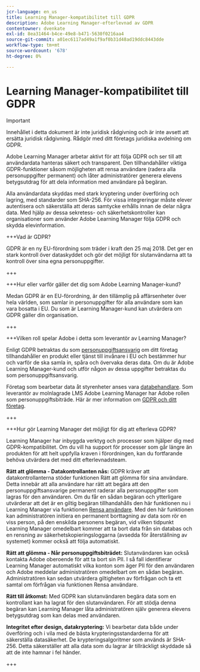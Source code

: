 ```yaml
---
jcr-language: en_us
title: Learning Manager-kompatibilitet till GDPR
description: Adobe Learning Manager-efterlevnad av GDPR
contentowner: dvenkate
exl-id: 8ea31464-b4ce-49e8-b471-5630f0216aa4
source-git-commit: a01ec6117ad49a1f9af0b31d48ad19ddc8443dde
workflow-type: tm+mt
source-wordcount: '678'
ht-degree: 0%

---
```


# Learning Manager-kompatibilitet till GDPR

>[!IMPORTANT]
>
>Innehållet i detta dokument är inte juridisk rådgivning och är inte avsett att ersätta juridisk rådgivning. Rådgör med ditt företags juridiska avdelning om GDPR.

Adobe Learning Manager arbetar aktivt för att följa GDPR och ser till att användardata hanteras säkert och transparent. Den tillhandahåller viktiga GDPR-funktioner såsom möjligheten att rensa användare (radera alla personuppgifter permanent) och låter administratörer generera elevens betygsutdrag för att dela information med användare på begäran.

Alla användardata skyddas med stark kryptering under överföring och lagring, med standarder som SHA-256. För vissa integreringar måste elever autentisera och säkerställa att deras samtycke erhålls innan de delar några data. Med hjälp av dessa sekretess- och säkerhetskontroller kan organisationer som använder Adobe Learning Manager följa GDPR och skydda elevinformation.

+++Vad är GDPR?

GDPR är en ny EU-förordning som träder i kraft den 25 maj 2018. Det ger en stark kontroll över dataskyddet och gör det möjligt för slutanvändarna att ta kontroll över sina egna personuppgifter.

+++

+++Hur eller varför gäller det dig som Adobe Learning Manager-kund?

Medan GDPR är en EU-förordning, är den tillämplig på affärsenheter över hela världen, som samlar in personuppgifter för alla användare som kan vara bosatta i EU.  Du som är Learning Manager-kund kan utvärdera om GDPR gäller din organisation.

+++

+++Vilken roll spelar Adobe i detta som leverantör av Learning Manager?

Enligt GDPR betraktas du som [personuppgiftsansvarig](https://gdpr-info.eu/art-24-gdpr/) om ditt företag tillhandahåller en produkt eller tjänst till invånare i EU och bestämmer hur och varför de ska samla in, spåra och övervaka deras data. Om du är Adobe Learning Manager-kund och utför någon av dessa uppgifter betraktas du som personuppgiftsansvarig.

Företag som bearbetar data åt styrenheter anses vara [databehandlare](https://gdpr-info.eu/art-28-gdpr/). Som leverantör av molnlagrade LMS Adobe Learning Manager har Adobe rollen som personuppgiftsbiträde. Här är mer information om [GDPR och ditt företag](https://www.adobe.com/privacy/general-data-protection-regulation.html).

+++

+++Hur gör Learning Manager det möjligt för dig att efterleva GDPR?

Learning Manager har inbyggda verktyg och processer som hjälper dig med GDPR-kompatibilitet. Om du vill ha support för processer som går längre än produkten för att helt uppfylla kraven i förordningen, kan du fortfarande behöva utvärdera det med ditt efterlevnadsteam.

**Rätt att glömma - Datakontrollanten nås:** GDPR kräver att datakontrollanterna stöder funktionen Rätt att glömma för sina användare. Detta innebär att alla användare har rätt att begära att den personuppgiftsansvarige permanent raderar alla personuppgifter som lagras för den användaren. Om du får en sådan begäran och ytterligare utvärderar att det är en giltig begäran tillhandahålls den här funktionen nu i Learning Manager via funktionen [Rensa användare](../administrators/feature-summary/purge-users.md). Med den här funktionen kan administratören initiera en permanent borttagning av data som rör en viss person, på den enskilda personens begäran, vid vilken tidpunkt Learning Manager omedelbart kommer att ta bort data från sin databas och en rensning av säkerhetskopieringsloggarna (avsedda för återställning av systemet) kommer också att följa automatiskt.

**Rätt att glömma - Når personuppgiftsbiträdet:** Slutanvändaren kan också kontakta Adobe oberoende för att ta bort sin PII. I så fall identifierar Learning Manager automatiskt vilka konton som äger PII för den användaren och Adobe meddelar administratören omedelbart om en sådan begäran. Administratören kan sedan utvärdera giltigheten av förfrågan och ta ett samtal om förfrågan via funktionen Rensa användare.

**Rätt till åtkomst:** Med GDPR kan slutanvändaren begära data som en kontrollant kan ha lagrat för den slutanvändaren. För att stödja denna begäran kan Learning Manager låta administratören själv generera elevens betygsutdrag som kan delas med användaren.

**Integritet efter design, datakryptering:** Vi bearbetar data både under överföring och i vila med de bästa krypteringsstandarderna för att säkerställa datasäkerhet. De krypteringsalgoritmer som används är SHA-256. Detta säkerställer att alla data som du lagrar är tillräckligt skyddade så att de inte hamnar i fel händer.

+++

